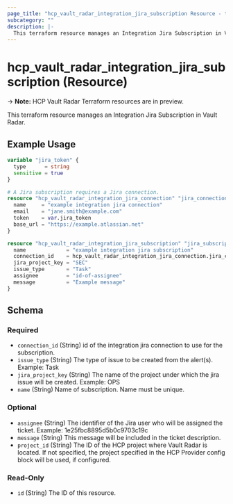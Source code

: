 ```yaml
---
page_title: "hcp_vault_radar_integration_jira_subscription Resource - terraform-provider-hcp"
subcategory: ""
description: |-
  This terraform resource manages an Integration Jira Subscription in Vault Radar.
---
```


# hcp_vault_radar_integration_jira_subscription (Resource)

-> **Note:** HCP Vault Radar Terraform resources are in preview.

This terraform resource manages an Integration Jira Subscription in Vault Radar.

## Example Usage

```terraform
variable "jira_token" {
  type      = string
  sensitive = true
}

# A Jira subscription requires a Jira connection.
resource "hcp_vault_radar_integration_jira_connection" "jira_connection" {
  name     = "example integration jira connection"
  email    = "jane.smith@example.com"
  token    = var.jira_token
  base_url = "https://example.atlassian.net"
}

resource "hcp_vault_radar_integration_jira_subscription" "jira_subscription" {
  name             = "example integration jira subscription"
  connection_id    = hcp_vault_radar_integration_jira_connection.jira_connection.id
  jira_project_key = "SEC"
  issue_type       = "Task"
  assignee         = "id-of-assignee"
  message          = "Example message"
}
```


<!-- schema generated by tfplugindocs -->
## Schema

### Required

- `connection_id` (String) id of the integration jira connection to use for the subscription.
- `issue_type` (String) The type of issue to be created from the alert(s). Example: Task
- `jira_project_key` (String) The name of the project under which the jira issue will be created. Example: OPS
- `name` (String) Name of subscription. Name must be unique.

### Optional

- `assignee` (String) The identifier of the Jira user who will be assigned the ticket. Example: 1e25fbc8895d5b0c9703c19c
- `message` (String) This message will be included in the ticket description.
- `project_id` (String) The ID of the HCP project where Vault Radar is located. If not specified, the project specified in the HCP Provider config block will be used, if configured.

### Read-Only

- `id` (String) The ID of this resource.
